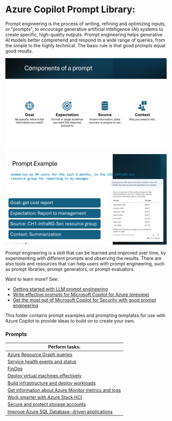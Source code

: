 # Azure Copilot Prompt Library:

Prompt engineering is the process of writing, refining and optimizing inputs, or "prompts", to encourage generative artificial intelligence (AI) systems to create specific, high-quality outputs. Prompt engineering helps generative AI models better comprehend and respond to a wide range of queries, from the simple to the highly technical. The basic rule is that good prompts equal good results.

![alt text](images/component-prompt.png)

![alt text](images/promp-example.png)

Prompt engineering is a skill that can be learned and improved over time, by experimenting with different prompts and observing the results. There are also tools and resources that can help users with prompt engineering, such as prompt libraries, prompt generators, or prompt evaluators.

Want to learn more? See:
* [Getting started with LLM prompt engineering](https://learn.microsoft.com/ai/playbook/technology-guidance/generative-ai/working-with-llms/prompt-engineering?WT.mc_id=modinfra-134800-pierrer)
* [Write effective prompts for Microsoft Copilot for Azure (preview)](https://learn.microsoft.com/azure/copilot/write-effective-prompts?WT.mc_id=modinfra-134800-pierrer)
* [Get the most out of Microsoft Copilot for Security with good prompt engineering](https://www.microsoft.com/security/blog/2024/02/21/get-the-most-out-of-microsoft-copilot-for-security-with-good-prompt-engineering/?WT.mc_id=modinfra-134800-pierrer)

This folder contains prompt examples and prompting templates for use with Azure Copilot to provide ideas to build on to create your own.

### Prompts

| Perform tasks: |
| -------- |
| [Azure Resource Graph queries]() |
| [Service health events and status]() |
| [FinOps]() |
| [Deploy virtual machines effectively]() |
| [Build infrastructure and deploy workloads]() |
| [Get information about Azure Monitor metrics and logs]() |
| [Work smarter with Azure Stack HCI]() |
| [Secure and protect storage accounts]() |
| [Improve Azure SQL Database-driven applications]() |
<br>
</table>


